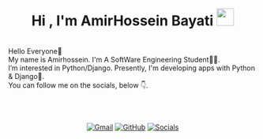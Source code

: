 <!--
### Hi there 👋  I'm Amirhossein


**amirhossein-bayati/amirhossein-bayati** is a ✨ _special_ ✨ repository because its `README.md` (this file) appears on your GitHub profile.

Here are some ideas to get you started:

- 🔭 I’m currently working on ...
- 🌱 I’m currently learning ...
- 👯 I’m looking to collaborate on ...
- 🤔 I’m looking for help with ...
- 💬 Ask me about ...
- 📫 How to reach me: ...
- 😄 Pronouns: ...
- ⚡ Fun fact: ...

- 🌱 I’m currently learning Python django
- 💬 Ask me about Python & Django
- 📫 How to reach me: <a href="https://t.me/amirhb_79">Telegram</a>


### Happy Coding :love_you_gesture:
-->

<h1 align="center">Hi , I'm AmirHossein Bayati <img src="https://media.giphy.com/media/hvRJCLFzcasrR4ia7z/giphy.gif" width="35"></h1>

<!--
<p align="center">
  <a href="https://github.com/DenverCoder1/readme-typing-svg"><img src="https://readme-typing-svg.herokuapp.com?lines=Junior+Django+Developer&center=true&width=500&height=50"></a>
</p>

<p align="center"> 
	<img src="https://komarev.com/ghpvc/?username=amirhossein-bayati&label=Profile%20views&color=0e75b6&style=plastic" alt="amirhossein-bayati" /> 
</p>


## <img src = "https://user-images.githubusercontent.com/63050133/156777293-72a6e681-2582-4a9d-ad92-09d1181d47c7.gif" width = 50px>  About me

<img align="right" src="https://user-images.githubusercontent.com/63050133/156676671-d5b2e362-97d4-4404-9447-dd71ddfea82f.gif" width = 200px/>
-->
<br>
Hello Everyone👋<br/>
My name is Amirhossein. I'm A SoftWare Engineering Student👨‍💻. <br/>
I’m interested in Python/Django. Presently, I'm developing apps with Python & Django📱. <br/>
You can follow me on the socials, below 👇.

<br><br>

<!--
## <img src="https://media.giphy.com/media/iY8CRBdQXODJSCERIr/giphy.gif" width="30px"> Connect with me
-->
<p align="center">
	<a href="mailto:amirsmvb@gmail.com"><img img src="https://img.shields.io/badge/gmail-%23EA4335.svg?style=plastic&logo=gmail&logoColor=white" alt="Gmail"/></a>
	<a href="https://github.com/amirhossein-bayati"><img src="https://img.shields.io/badge/github-%23181717.svg?style=plastic&logo=github&logoColor=white" alt="GitHub"/></a>
	<!--
	<a href="https://instagram.com/_amirhb_79"><img src="https://img.shields.io/badge/instagram-%23E4405F.svg?style=plastic&logo=instagram&logoColor=white" alt="Instagram"/></a>
-->
  <a href="https://znap.link/amirhossein"><img src="https://img.shields.io/badge/other-%23181717.svg?style=plastic&logo=other&logoColor=red" alt="Socials"/></a>
</p>
